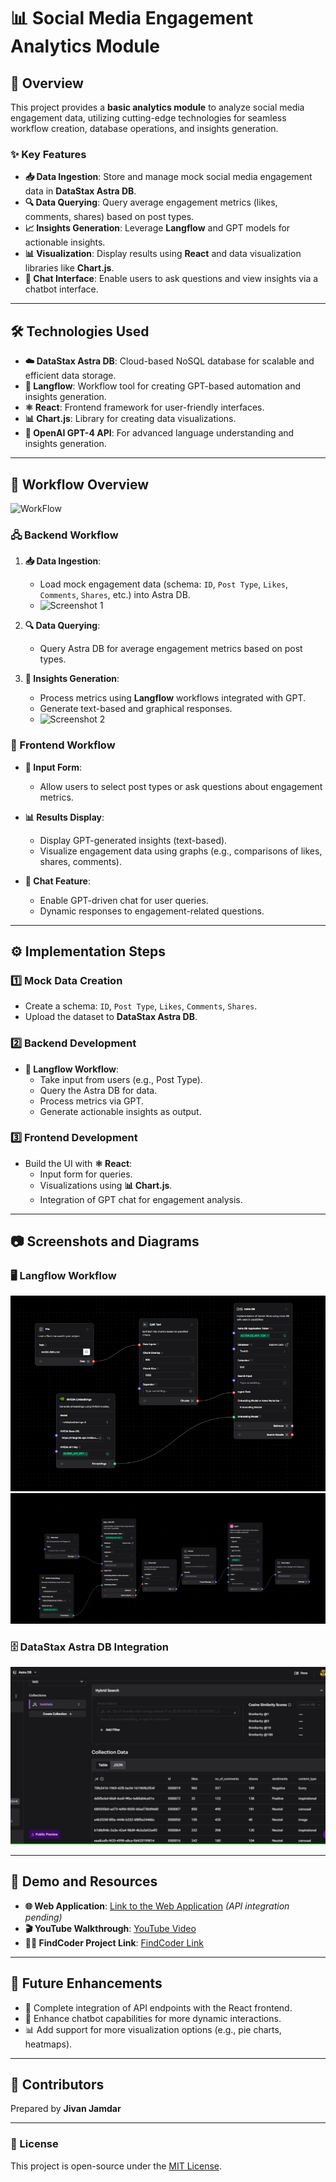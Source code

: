 # 📊 Social Media Engagement Analytics Module

## 🌟 Overview

This project provides a **basic analytics module** to analyze social media engagement data, utilizing cutting-edge technologies for seamless workflow creation, database operations, and insights generation.

### ✨ Key Features
- **📥 Data Ingestion**: Store and manage mock social media engagement data in **DataStax Astra DB**.
- **🔍 Data Querying**: Query average engagement metrics (likes, comments, shares) based on post types.
- **📈 Insights Generation**: Leverage **Langflow** and GPT models for actionable insights.
- **📊 Visualization**: Display results using **React** and data visualization libraries like **Chart.js**.
- **💬 Chat Interface**: Enable users to ask questions and view insights via a chatbot interface.

---

## 🛠️ Technologies Used

- **☁️ DataStax Astra DB**: Cloud-based NoSQL database for scalable and efficient data storage.
- **🔗 Langflow**: Workflow tool for creating GPT-based automation and insights generation.
- **⚛️ React**: Frontend framework for user-friendly interfaces.
- **📊 Chart.js**: Library for creating data visualizations.
- **🤖 OpenAI GPT-4 API**: For advanced language understanding and insights generation.

---

## 🧩 Workflow Overview
 ![WorkFlow](path_to_screenshot_1)

### 🖧 Backend Workflow
1. **📥 Data Ingestion**:
   - Load mock engagement data (schema: `ID`, `Post Type`, `Likes`, `Comments`, `Shares`, etc.) into Astra DB.
   - ![Screenshot 1](path_to_screenshot_1)

2. **🔍 Data Querying**:
   - Query Astra DB for average engagement metrics based on post types.
   
3. **🤖 Insights Generation**:
   - Process metrics using **Langflow** workflows integrated with GPT.
   - Generate text-based and graphical responses.
   - ![Screenshot 2](path_to_screenshot_2)

### 🎨 Frontend Workflow
- **📝 Input Form**:
  - Allow users to select post types or ask questions about engagement metrics.
  
- **📊 Results Display**:
  - Display GPT-generated insights (text-based).
  - Visualize engagement data using graphs (e.g., comparisons of likes, shares, comments).

- **💬 Chat Feature**:
  - Enable GPT-driven chat for user queries.
  - Dynamic responses to engagement-related questions.

---

## ⚙️ Implementation Steps

### 1️⃣ Mock Data Creation
- Create a schema: `ID`, `Post Type`, `Likes`, `Comments`, `Shares`.
- Upload the dataset to **DataStax Astra DB**.

### 2️⃣ Backend Development
- **🔗 Langflow Workflow**:
  - Take input from users (e.g., Post Type).
  - Query the Astra DB for data.
  - Process metrics via GPT.
  - Generate actionable insights as output.

### 3️⃣ Frontend Development
- Build the UI with **⚛️ React**:
  - Input form for queries.
  - Visualizations using **📊 Chart.js**.
  - Integration of GPT chat for engagement analysis.

---

## 📷 Screenshots and Diagrams
### 🖥️ Langflow Workflow
![Langflow Workflow](WF_1.png)
![Langflow Workflow](WF_2.png)

### 🗄️ DataStax Astra DB Integration
![Astra DB Integration](DB_AS.png)

---

## 🎥 Demo and Resources

- **🌐 Web Application**: [Link to the Web Application](#) *(API integration pending)*  
- **🎬 YouTube Walkthrough**: [YouTube Video](#)  
- **👨‍💻 FindCoder Project Link**: [FindCoder Link](#)

---

## 🚀 Future Enhancements
- 🔗 Complete integration of API endpoints with the React frontend.
- 🤖 Enhance chatbot capabilities for more dynamic interactions.
- 📊 Add support for more visualization options (e.g., pie charts, heatmaps).

---

## 🤝 Contributors
Prepared by **Jivan Jamdar**

---

### 📜 License
This project is open-source under the [MIT License](LICENSE).

